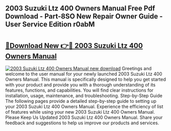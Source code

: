 ## 2003 Suzuki Ltz 400 Owners Manual Free Pdf Download - Part-8SO New Repair Owner Guide - User Service Edition r0abM

# <h2><a href="http://bc2024.oget.top/?id=2003+Suzuki+Ltz+400+Owners+Manual">🔗Download New 👉🔴 2003 Suzuki Ltz 400 Owners Manual</a></h2>

[![2003 Suzuki Ltz 400 Owners Manual new download](https://i.imgur.com/5g1atiW.png)](http://bc2024.oget.top/?id=2003+Suzuki+Ltz+400+Owners+Manual)
Greetings and welcome to the user manual for your newly launched 2003 Suzuki Ltz 400 Owners Manual. This manual is specifically designed to help you get started with your product and provide you with a thorough understanding of its features, functions, and capabilities. You will find clear instructions for installation, usage, maintenance, and troubleshooting. Step-by-Step Guide The following pages provide a detailed step-by-step guide to setting up your 2003 Suzuki Ltz 400 Owners Manual. Experience the efficiency of list of features while using your new 2003 Suzuki Ltz 400 Owners Manual. Please Keep Us Updated 2003 Suzuki Ltz 400 Owners Manual. Share your feedback and suggestions to help us improve our products and services.
